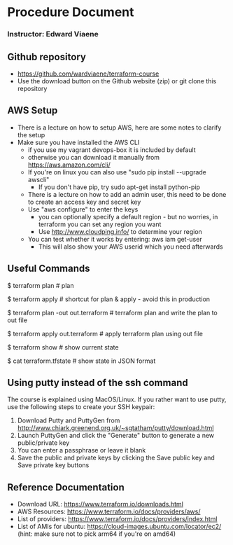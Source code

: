 # Procedure Document
### Instructor: Edward Viaene

## Github repository
- https://github.com/wardviaene/terraform-course
- Use the download button on the Github website (zip) or git clone this repository

## AWS Setup
- There is a lecture on how to setup AWS, here are some notes to clarify the setup
- Make sure you have installed the AWS CLI
    - if you use my vagrant devops-box it is included by default
    - otherwise you can download it manually from https://aws.amazon.com/cli/
    - If you're on linux you can also use "sudo pip install --upgrade awscli"
        - If you don't have pip, try sudo apt-get install python-pip
    - There is a lecture on how to add an admin user, this need to be done to create an access key and secret key
    - Use "aws configure" to enter the keys
        - you can optionally specify a default region - but no worries, in terraform you can set any region you want
        - Use http://www.cloudping.info/ to determine your region
    - You can test whether it works by entering: aws iam get-user
        - This will also show your AWS userid which you need afterwards

## Useful Commands
$ terraform plan                                  # plan

$ terraform apply                                 # shortcut for plan & apply - avoid this in production

$ terraform plan -out out.terraform      # terraform plan and write the plan to out file

$ terraform apply out.terraform            # apply terraform plan using out file

$ terraform show                                  # show current state

$ cat terraform.tfstate                           # show state in JSON format

## Using putty instead of the ssh command
The course is explained using MacOS/Linux. If you rather want to use putty, use the following steps to create your SSH keypair:

1. Download Putty and PuttyGen from http://www.chiark.greenend.org.uk/~sgtatham/putty/download.html
2. Launch PuttyGen and click the "Generate" button to generate a new public/private key
3. You can enter a passphrase or leave it blank
4. Save the public and private keys by clicking the Save public key and Save private key buttons

## Reference Documentation
- Download URL: https://www.terraform.io/downloads.html
- AWS Resources: https://www.terraform.io/docs/providers/aws/
- List of providers: https://www.terraform.io/docs/providers/index.html
- List of AMIs for ubuntu: https://cloud-images.ubuntu.com/locator/ec2/ (hint: make sure not to pick arm64 if you're on amd64)


